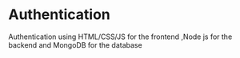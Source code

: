 # Authentication
Authentication using HTML/CSS/JS for the frontend ,Node js for the backend and MongoDB for the database 
